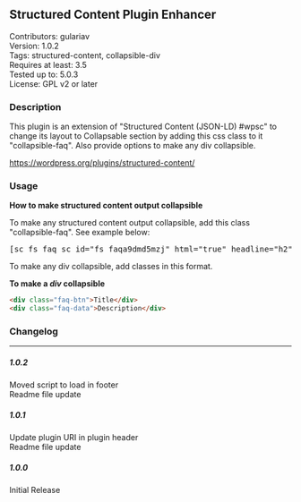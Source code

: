 ## Structured Content Plugin Enhancer

Contributors: gulariav <br/>
Version: 1.0.2 <br/>
Tags: structured-content, collapsible-div<br/>
Requires at least: 3.5<br/>
Tested up to: 5.0.3<br/>
License: GPL v2 or later<br/>


### Description
This plugin is an extension of "Structured Content (JSON-LD) #wpsc" to change its layout to Collapsable section by adding this css class to it "collapsible-faq". Also provide options to make any div collapsible. 

https://wordpress.org/plugins/structured-content/


### Usage

**How to make structured content output collapsible** 

To make any structured content output collapsible, add this class "collapsible-faq". See example below:



<pre>
[sc_fs_faq sc_id="fs_faqa9dmd5mzj" html="true" headline="h2" img="" question="Example Heading of FAQ" img_alt="" css_class="collapsible-faq" ]Lorem ipsum dolor sit amet, consectetur adipiscing elit. Sed in risus sed erat malesuada aliquet vel vel lorem. Etiam eget vehicula nisl, at imperdiet mauris. Suspendisse aliquet dictum neque id condimentum.[/sc_fs_faq]
</pre>


To make any div collapsible, add classes in this format.

**To make a _div_  collapsible** 

```html
<div class="faq-btn">Title</div>
<div class="faq-data">Description</div>
```



### Changelog
--------

##### 1.0.2
Moved script to load in footer<br/>
Readme file update

##### 1.0.1
Update plugin URI in plugin header<br/>
Readme file update

##### 1.0.0
Initial Release<br/>
